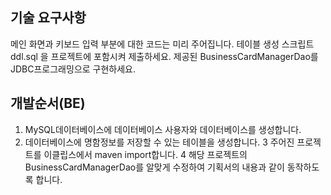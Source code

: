 ## 기술 요구사항
메인 화면과 키보드 입력 부분에 대한 코드는 미리 주어집니다.
테이블 생성 스크립트 ddl.sql 을 프로젝트에 포함시켜 제출하세요.
제공된 BusinessCardManagerDao를 JDBC프로그래밍으로 구현하세요.


## 개발순서(BE)
1. MySQL데이터베이스에 데이터베이스 사용자와 데이터베이스를 생성합니다.
2. 데이터베이스에 명함정보를 저장할 수 있는 테이블을 생성합니다.
3 주어진 프로젝트를 이클립스에서 maven import합니다.
4 해당 프로젝트의 BusinessCardManagerDao를 알맞게 수정하여 기획서의 내용과 같이 동작하도록 합니다.


